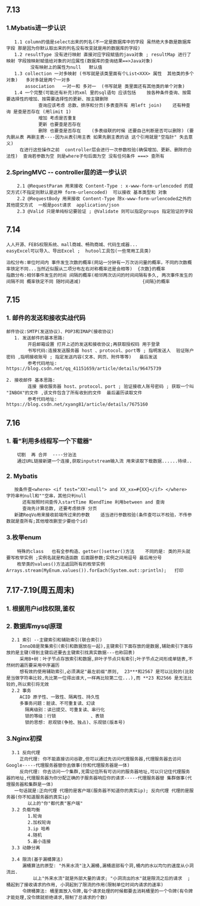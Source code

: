 ## 7.13
### 1.Mybatis进一步认识
       1.1 column的值是select出来的列名(不一定是数据库中的字段 虽然绝大多数是数据库字段 那是因为你默认取出来的列名没有改变就是用的数据库的字段)
       1.2 resultType 没有进行映射 直接对应字段赋值的java对象 ; resultMap 进行了映射 字段按映射赋值给对象的对应属性(数据库的查询结果==>Java对象)
             没有映射上的属性为null   默认值
       1.3 collection 一对多映射 (书写就是该类里面有个List<XXX> 属性  其他类的多个对象)   多对多就是两个一对多
           association   一对一和 多对一  (书写就是 类里面还有其他类的单个对象)
       1.4 一个完整(可能还有补充)的xml 里的sql语句 应该包括    按各种条件查询、按需要选择性的增加、按需要选择性的更新、按主键删除
                查询应该考虑 总数、排序和分页(多表查所有 用left join)    还有种查询 是查是否存在 (用limit 1)
                增加 考虑是否重复
                更新 也要查是否存在
                删除 也要查是否存在    (多表级联的时候 还要自己判断是否可以删除) (要先删从表 再删主表----因为从表引用主表 如果先删主表的话 这个引用就是"空指针" 失去意义)
         在进行这些操作之前  controller层会进行一次参数校验(确保增加、更新、删除的合法性)  查询若参数为空 则是where子句后面为空 没有任何条件 ===> 查所有
 
### 2.SpringMVC -- controller层的进一步认识
        2.1 @RequestParam 用来接收 Content-Type : x-www-form-urlencoded 的提交方式(不指定则默认是这种 form-urlencoded)  可以接收 基本类型和 对象
        2.2 @RequestBody 用来接收 Content-Type 除x-www-form-urlencoded之外的其他提交方式  一般是post请求  application/json 
        2.3 @Valid 只是单纯标记要验证 ; @Validate 则可以指定groups 指定验证的字段

## 7.14
    人人开源、FEBS权限系统、mall商城、畅购商城、代码生成器...
    easyExcel可以导入、导出Excel ;  hutool工具包(一些常用工具类)
    
    泊松分布:单位时间内 事件发生次数的概率(网站一分钟有一万次访问量的概率，不同的次数概率铁定不同...当然近似服从二项分布左右对称概率还是会相等)  {次数}的概率
    指数分布:相邻事件发生的时间 间隔的概率(相邻两次访问的时间间隔有多久, 两次事件发生的间隔不同 概率铁定不同 随时间递减)                       {间隔}的概率

## 7.15
### 1. 邮件的发送和接收实战代码
    邮件协议:SMTP(发送协议)、POP3和IMAP(接收协议)
       1. 发送邮件的基本思路:
            开启邮箱设置 打开上述的发送和接收协议;再获取授权码 用于登录
            书写代码:连接发送服务器 host 、protocol、port等 ; 指明发送人  验证账户密码 ,指明接收账号 ; 指定发送内容(文本、网页、附件等等)   最后发送
            参考代码地址:   https://blog.csdn.net/qq_41151659/article/details/96475739
          
    2. 接收邮件 基本思路:
            连接 接收服务器 host、protocol、port ; 验证接收人账号密码 ; 获取一个叫 "INBOX"的文件 ,该文件包含了所有收到的文件  最后遍历读取文件
            参考代码地址:   https://blog.csdn.net/xyang81/article/details/7675160

## 7.16
### 1. 看"利用多线程写一个下载器"
        切割  再 合并  ----分治法
        通过URL链接新建一个连接,获取inputstream输入流 用来读取下载数据......待续..
### 2. Mybatis
       按条件查<where> <if test="XX!=null"> and XX_xx=#{XX}</if> </where>    字符串判null和""空串，其他只判null
          还有按照时间查传入startTime 和endTime 利用between and 查询
          查询先计算总数, 还要考虑排序 分页
       新建ReqVo用来接收前端传过来的参数    适当进行参数校验(条件查可以不校验，不传参数就是查所有;其他增改删至少要给个id)
       
### 3.枚举enum
        特殊的class   也有全参构造、getter()setter()方法    不同的是: 类的开头就要写枚举实例 ;实例名就是构造函数 后面跟参数;实例之间用逗号 最后用分号
        枚举类的values()方法返回所有的枚举实例      Arrays.stream(MyEnum.values()).forEach(System.out::println);   打印

## 7.17-7.19(周五周末)
### 1. 根据用户id找权限,鉴权
### 2. 数据库mysql原理
      2.1 索引 --主键索引和辅助索引(联合索引)
         InnoDB是聚集索引(索引和数据放在一起),主键索引下面存放的是数据,辅助索引下面存放的是主键(得到主键后还要去主键索引找真实数据---也称回表)
         采用B+树：叶子节点存放索引和数据,非叶子节点只有索引;叶子节点之间形成单链表,不然树的遍历要采用中序遍历
         想有效的使用辅助索引,必须满足"最左前缀"原则,  23***和2567 是可以比较的(比较是当做字符串比较,先比第一位得出谁大,一样再比较第二位...),而 **23 和2566 是无法比较的,所以索引将无效
      2.2 事务
         ACID 原子性、一致性、隔离性、持久性
         多事务问题：脏读、不可重复读、幻读
           隔离级别：读已提交、可重复读、串行化
           锁的等级：行锁             、表锁
           锁的思想: 悲观锁(争抢、独占)、乐观锁(版本号)
### 3.Nginx初探
      3.1 反向代理
         正向代理: 你不能直接访问谷歌,但可以通过先访问代理服务器,代理服务器去访问Google-----代理服务器替你去做事(你和代理服务器是一体)
         反向代理: 你去访问一个集群,无需记住所有可访问的服务器地址,可以只记住代理服务器的地址,代理服务器为你分配正确的子服务器响应你的请求-----代理服务器替 集群做事(代理服务器和集群是一体)
       一句话就是:正向代理 代理的是客户端(服务器不知道你的真实ip); 反向代理 代理的是服务器(你不知道服务器的真实ip)
            以上的"你"都代表"客户端"
      3.2 负载均衡
            1.轮询
            2.加权轮询
            3.ip 哈希
            4.随机
            5.最小连接
      3.3 动静分离  
      
      3.4 限流(基于漏桶算法)
          漏桶算法的原型: "外来水流"注入漏桶,漏桶底部有个洞,桶内的水以均匀的速度从小洞流出.
              以上"外来水流"就是外部大量的请求; "小洞流出的水"就是限流之后的请求  ; 桶起到了接收请求的作用, 小洞起到了限流的作用(限制单位时间内请求的速率)
          令牌桶算法: 桶里面放入令牌,每个请求处理的时候都要去消耗桶里的一个令牌(有令牌才能处理,没令牌就拒绝请求,限制了总请求的个数)
